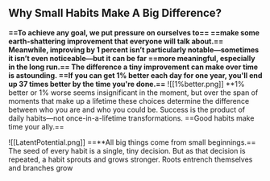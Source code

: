 
## Why Small Habits Make A Big Difference?

**==To achieve any goal, we put pressure on ourselves to==
==make some earth-shattering improvement that everyone will talk about.==
Meanwhile, improving by 1 percent isn’t particularly notable—sometimes it
isn’t even noticeable—but it can be far ==more meaningful, especially in the long run.== The difference a tiny improvement can make over time is astounding. ==If you can get 1% better each day for one year, you'll end up 37 times better by the time you're done.==**
![[1%better.png]]
**1% better or 1% worse seems insignificant in the moment, but over the span of moments that make up a lifetime these choices determine the difference between who you are and who you could be. Success is the product of daily habits—not once-in-a-lifetime transformations. ==Good habits make time your ally.==

![[LatentPotential.png]]
==**All big things come from small beginnings.== The seed of every habit is a
single, tiny decision. But as that decision is repeated, a habit sprouts and grows
stronger. Roots entrench themselves and branches grow